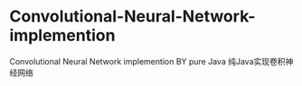 # Convolutional-Neural-Network-implemention
Convolutional Neural Network implemention BY pure Java 纯Java实现卷积神经网络
